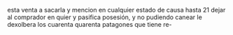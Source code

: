 esta venta a sacarla y mencion en cualquier estado de causa hasta
21 dejar al comprador en quier y pasifica posesión, y no pudiendo
canear le dexolbera los cuarenta quarenta patagones que tiene re-